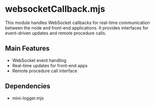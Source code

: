 # websocketCallback.mjs

This module handles WebSocket callbacks for real-time communication between the node and front-end applications. It provides interfaces for event-driven updates and remote procedure calls.

## Main Features
- WebSocket event handling
- Real-time updates for front-end apps
- Remote procedure call interface

## Dependencies
- mini-logger.mjs

